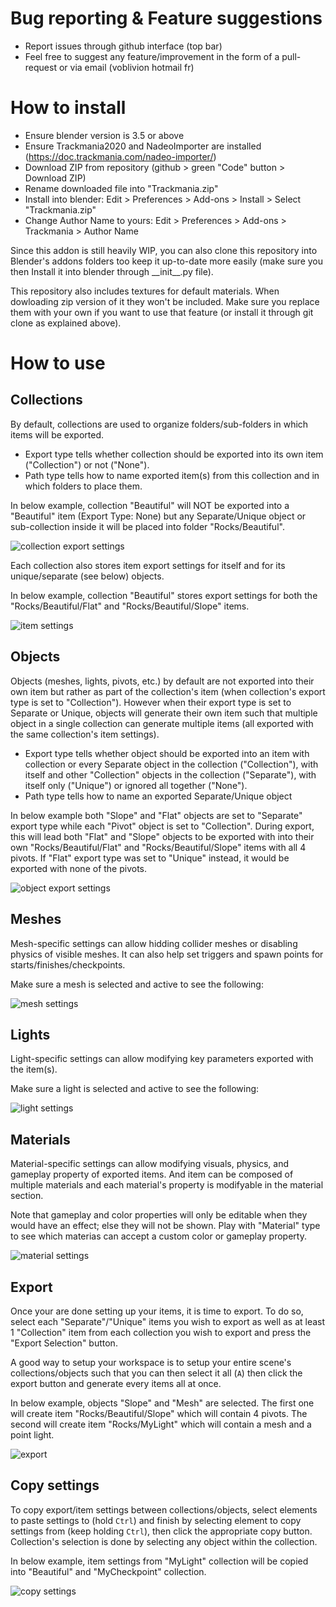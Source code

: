 # Bug reporting & Feature suggestions
- Report issues through github interface (top bar)
- Feel free to suggest any feature/improvement in the form of a pull-request or via email (voblivion <at> hotmail <dot> fr)

# How to install

- Ensure blender version is 3.5 or above
- Ensure Trackmania2020 and NadeoImporter are installed (https://doc.trackmania.com/nadeo-importer/)
- Download ZIP from repository (github > green "Code" button > Download ZIP)
- Rename downloaded file into "Trackmania.zip"
- Install into blender: Edit > Preferences > Add-ons > Install > Select "Trackmania.zip"
- Change Author Name to yours: Edit > Preferences > Add-ons > Trackmania > Author Name

Since this addon is still heavily WIP, you can also clone this repository into Blender's addons folders too keep it up-to-date more easily (make sure you then Install it into blender through \_\_init\_\_.py file).


This repository also includes textures for default materials. When dowloading zip version of it they won't be included. Make sure you replace them with your own if you want to use that feature (or install it through git clone as explained above).

# How to use

## Collections

By default, collections are used to organize folders/sub-folders in which items will be exported.

- Export type tells whether collection should be exported into its own item ("Collection") or not ("None").
- Path type tells how to name exported item(s) from this collection and in which folders to place them.

In below example, collection "Beautiful" will NOT be exported into a "Beautiful" item (Export Type: None) but any Separate/Unique object or sub-collection inside it will be placed into folder "Rocks/Beautiful".

![collection export settings](https://github.com/voblivion/trackmania_blender_addon/blob/main/doc/collection_export.png?raw=true)

Each collection also stores item export settings for itself and for its unique/separate (see below) objects.

In below example, collection "Beautiful" stores export settings for both the "Rocks/Beautiful/Flat" and "Rocks/Beautiful/Slope" items.

![item settings](https://github.com/voblivion/trackmania_blender_addon/blob/main/doc/collection_item.png?raw=true)

## Objects

Objects (meshes, lights, pivots, etc.) by default are not exported into their own item but rather as part of the collection's item (when collection's export type is set to "Collection"). However when their export type is set to Separate or Unique, objects will generate their own item such that multiple object in a single collection can generate multiple items (all exported with the same collection's item settings).

- Export type tells whether object should be exported into an item with collection or every Separate object in the collection ("Collection"), with itself and other "Collection" objects in the collection ("Separate"), with itself only ("Unique") or ignored all together ("None").
- Path type tells how to name an exported Separate/Unique object

In below example both "Slope" and "Flat" objects are set to "Separate" export type while each "Pivot" object is set to "Collection". During export, this will lead both "Flat" and "Slope" objects to be exported with into their own "Rocks/Beautiful/Flat" and "Rocks/Beautiful/Slope" items with all 4 pivots. If "Flat" export type was set to "Unique" instead, it would be exported with none of the pivots.

![object export settings](https://github.com/voblivion/trackmania_blender_addon/blob/main/doc/object_export.png?raw=true)

## Meshes

Mesh-specific settings can allow hidding collider meshes or disabling physics of visible meshes. It can also help set triggers and spawn points for starts/finishes/checkpoints.

Make sure a mesh is selected and active to see the following:

![mesh settings](https://github.com/voblivion/trackmania_blender_addon/blob/main/doc/mesh.png?raw=true)

## Lights

Light-specific settings can allow modifying key parameters exported with the item(s).

Make sure a light is selected and active to see the following:

![light settings](https://github.com/voblivion/trackmania_blender_addon/blob/main/doc/light.png?raw=true)

## Materials

Material-specific settings can allow modifying visuals, physics, and gameplay property of exported items. And item can be composed of multiple materials and each material's property is modifyable in the material section.

Note that gameplay and color properties will only be editable when they would have an effect; else they will not be shown. Play with "Material" type to see which materias can accept a custom color or gameplay property.

![material settings](https://github.com/voblivion/trackmania_blender_addon/blob/main/doc/material.png?raw=true)

## Export

Once your are done setting up your items, it is time to export. To do so, select each "Separate"/"Unique" items you wish to export as well as at least 1 "Collection" item from each collection you wish to export and press the "Export Selection" button.
  
A good way to setup your workspace is to setup your entire scene's collections/objects such that you can then select it all (`A`) then click the export button and generate every items all at once.

In below example, objects "Slope" and "Mesh" are selected. The first one will create item "Rocks/Beautiful/Slope" which will contain 4 pivots. The second will create item "Rocks/MyLight" which will contain a mesh and a point light.

![export](https://github.com/voblivion/trackmania_blender_addon/blob/main/doc/export.png?raw=true)

## Copy settings

To copy export/item settings between collections/objects, select elements to paste settings to (hold `Ctrl`) and finish by selecting element to copy settings from (keep holding `Ctrl`), then click the appropriate copy button. Collection's selection is done by selecting any object within the collection.

In below example, item settings from "MyLight" collection will be copied into "Beautiful" and "MyCheckpoint" collection.

![copy settings](https://github.com/voblivion/trackmania_blender_addon/blob/main/doc/copy.png?raw=true)
